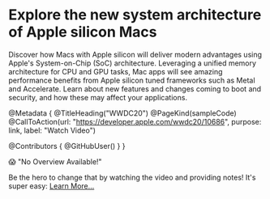 # Explore the new system architecture of Apple silicon Macs

Discover how Macs with Apple silicon will deliver modern advantages using Apple's System-on-Chip (SoC) architecture. Leveraging a unified memory architecture for CPU and GPU tasks, Mac apps will see amazing performance benefits from Apple silicon tuned frameworks such as Metal and Accelerate.  Learn about new features and changes coming to boot and security, and how these may affect your applications.

@Metadata {
   @TitleHeading("WWDC20")
   @PageKind(sampleCode)
   @CallToAction(url: "https://developer.apple.com/wwdc20/10686", purpose: link, label: "Watch Video")

   @Contributors {
      @GitHubUser(<replace this with your GitHub handle>)
   }
}

😱 "No Overview Available!"

Be the hero to change that by watching the video and providing notes! It's super easy:
 [Learn More…](https://wwdcnotes.github.io/WWDCNotes/documentation/wwdcnotes/contributing)
